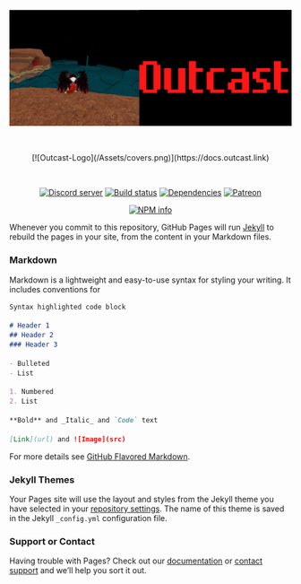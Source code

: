 [![Outcast-Logo](/Assets/covers.png)](https://docs.outcast.link)
<div align="center">
  <br />
  <p>
    [![Outcast-Logo](/Assets/covers.png)](https://docs.outcast.link)
  </p>
  <br />
  <p>
    <a href="https://outcastcorp.us/discord"><img src="https://img.shields.io/discord/222078108977594368?color=7289da&logo=discord&logoColor=white" alt="Discord server" /></a>
    <a href="https://travis-ci.org/OutcastCorp/Outcast"><img src="https://travis-ci.org/discordjs/discord.js.svg" alt="Build status" /></a>
    <a href="https://david-dm.org/OutcastCorp/Outcast"><img src="https://img.shields.io/david/discordjs/discord.js.svg?maxAge=3600" alt="Dependencies" /></a>
    <a href="https://www.patreon.com/outcastcorp_outcast"><img src="https://img.shields.io/badge/donate-patreon-F96854.svg" alt="Patreon" /></a>
  </p>
  <p>
    <a href="https://nodei.co/npm/placeholder/"><img src="https://nodei.co/npm/placeholder.png?downloads=true&stars=true" alt="NPM info" /></a>
  </p>
</div>


Whenever you commit to this repository, GitHub Pages will run [Jekyll](https://jekyllrb.com/) to rebuild the pages in your site, from the content in your Markdown files.

### Markdown

Markdown is a lightweight and easy-to-use syntax for styling your writing. It includes conventions for

```markdown
Syntax highlighted code block

# Header 1
## Header 2
### Header 3

- Bulleted
- List

1. Numbered
2. List

**Bold** and _Italic_ and `Code` text

[Link](url) and ![Image](src)
```

For more details see [GitHub Flavored Markdown](https://guides.github.com/features/mastering-markdown/).

### Jekyll Themes

Your Pages site will use the layout and styles from the Jekyll theme you have selected in your [repository settings](https://github.com/outcastcorp/Outcast/settings/pages). The name of this theme is saved in the Jekyll `_config.yml` configuration file.

### Support or Contact

Having trouble with Pages? Check out our [documentation](https://docs.github.com/categories/github-pages-basics/) or [contact support](https://support.github.com/contact) and we’ll help you sort it out.
